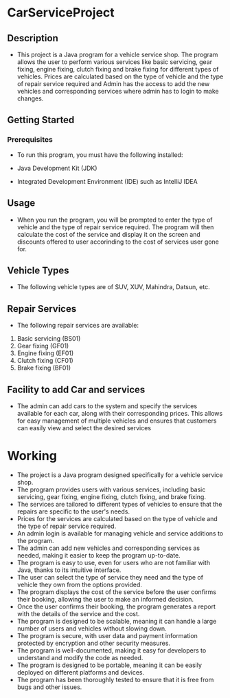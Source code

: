 # CarServiceProject
## Description
* This project is a Java program for a vehicle service shop. The program allows the user to perform various services like basic servicing, gear fixing, engine fixing, clutch fixing and brake fixing for different types of vehicles. Prices are calculated based on the type of vehicle and the type of repair service required and Admin has the access to add the new vehicles and corresponding services where admin has to login to make changes.

## Getting Started
### Prerequisites
* To run this program, you must have the following installed:

* Java Development Kit (JDK)
* Integrated Development Environment (IDE) such as IntelliJ IDEA
## Usage
* When you run the program, you will be prompted to enter the type of vehicle and the type of repair service required. The program will then calculate the cost of the service and display it on the screen and discounts offered to user accorinding to the cost of services user gone for.
## Vehicle Types
* The following vehicle types are of SUV, XUV, Mahindra, Datsun, etc.
## Repair Services
* The following repair services are available:

1. Basic servicing (BS01)
2. Gear fixing (GF01)
3. Engine fixing (EF01)
4. Clutch fixing (CF01)
5. Brake fixing (BF01)
## Facility to add Car and services
* The admin can add cars to the system and specify the services available for each car, along with their corresponding prices. This allows for easy management of multiple vehicles and ensures that customers can easily view and select the desired services

# Working
* The project is a Java program designed specifically for a vehicle service shop.
* The program provides users with various services, including basic servicing, gear fixing, engine fixing, clutch fixing, and brake fixing.
* The services are tailored to different types of vehicles to ensure that the repairs are specific to the user's needs.
* Prices for the services are calculated based on the type of vehicle and the type of repair service required.
* An admin login is available for managing vehicle and service additions to the program.
* The admin can add new vehicles and corresponding services as needed, making it easier to keep the program up-to-date.
* The program is easy to use, even for users who are not familiar with Java, thanks to its intuitive interface.
* The user can select the type of service they need and the type of vehicle they own from the options provided.
* The program displays the cost of the service before the user confirms their booking, allowing the user to make an informed decision.
* Once the user confirms their booking, the program generates a report with the details of the service and the cost.
* The program is designed to be scalable, meaning it can handle a large number of users and vehicles without slowing down.
* The program is secure, with user data and payment information protected by encryption and other security measures.
* The program is well-documented, making it easy for developers to understand and modify the code as needed.
* The program is designed to be portable, meaning it can be easily deployed on different platforms and devices.
* The program has been thoroughly tested to ensure that it is free from bugs and other issues.
